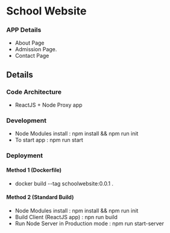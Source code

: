# School Website

### APP Details
- About Page
- Admission Page.
- Contact Page

## Details

### Code Architecture
- ReactJS + Node Proxy app

### Development
- Node Modules install : npm install && npm run init
- To start app : npm run start

### Deployment

#### Method 1 (Dockerfile)
- docker build --tag schoolwebsite:0.0.1 .

#### Method 2 (Standard Build)
- Node Modules install : npm install && npm run init
- Build Client (ReactJS app) : npn run build
- Run Node Server in Production mode : npm run start-server


